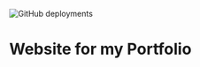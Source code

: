 ![GitHub deployments](https://img.shields.io/github/deployments/maurits825/maurits825.github.io/github-pages)
# Website for my Portfolio
